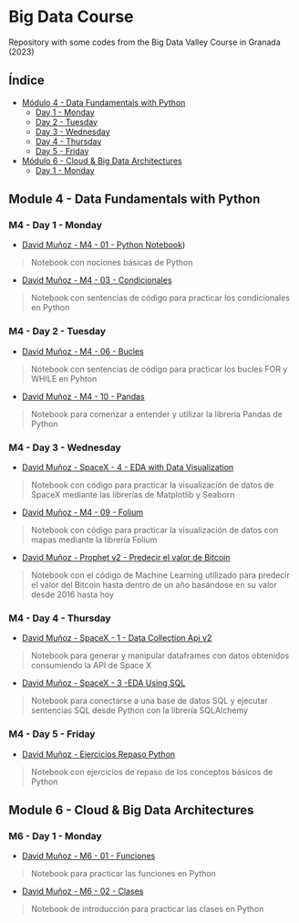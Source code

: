 # Big Data Course
Repository with some codes from the Big Data Valley Course in Granada (2023)

## Índice
 
- [Módulo 4 - Data Fundamentals with Python](#module-4---data-fundamentals-with-python)
  - [Day 1 - Monday](#m4---day-1---monday)
  - [Day 2 - Tuesday](#m4---day-2---tuesday)
  - [Day 3 - Wednesday](#m4---day-3---wednesday)
  - [Day 4 - Thursday](#m4---day-4---thursday)
  - [Day 5 - Friday](#m4---day-5---friday)
- [Módulo 6 - Cloud & Big Data Architectures](#module-6---cloud--big-data-architectures)
  - [Day 1 - Monday](#m6---day-1---monday)


## Module 4 - Data Fundamentals with Python

### M4 - Day 1 - Monday

- [David Muñoz - M4 - 01 - Python Notebook](https://github.com/DavidArkanic98/BigDataCourse/blob/main/Day%201/David%20Mu%C3%B1oz%20M4%20-%2001%20-%20Python%20Notebook.ipynb))
> Notebook con nociones básicas de Python
- [David Muñoz - M4 - 03 - Condicionales](https://github.com/DavidArkanic98/BigDataCourse/blob/main/Day%201/David%20Mu%C3%B1oz%20M4%20-%2003%20-%20Condicionales.ipynb)
> Notebook con sentencias de código para practicar los condicionales en Python

### M4 - Day 2 - Tuesday

- [David Muñoz - M4 - 06 - Bucles](https://github.com/DavidArkanic98/BigDataCourse/blob/main/Day%202/David%20Mu%C3%B1oz%20M4%20-%2006%20-%20Bucles.ipynb)
> Notebook con sentencias de código para practicar los bucles FOR y WHILE en Pyhton
- [David Muñoz - M4 - 10 - Pandas](https://github.com/DavidArkanic98/BigDataCourse/blob/main/Day%202/David%20Mu%C3%B1oz%20M4%20-%2010%20-%20Pandas.ipynb)
> Notebook para comenzar a entender y utilizar la librería Pandas de Python

### M4 - Day 3 - Wednesday

- [David Muñoz -  SpaceX - 4 - EDA with Data Visualization](https://github.com/DavidArkanic98/BigDataCourse/blob/main/Day%203/David%20Mu%C3%B1oz%20SpaceX%20-%204%20-%20EDA%20with%20Data%20Visualization.ipynb)
> Notebook con código para practicar la visualización de datos de SpaceX mediante las librerías de Matplotlib y Seaborn
- [David Muñoz - M4 - 09 - Folium](https://github.com/DavidArkanic98/BigDataCourse/blob/main/Day%203/David%20Mu%C3%B1oz%20M5%20-%2009%20-%20Folium.ipynb)
> Notebook con código para practicar la visualización de datos con mapas mediante la librería Folium
- [David Muñoz - Prophet v2 - Predecir el valor de Bitcoin](https://github.com/DavidArkanic98/BigDataCourse/blob/main/Day%203/David_Mu%C3%B1oz_Prophet_v2_Predecir_el_valor_de_Bitcoin.ipynb)
> Notebook con el código de Machine Learning utilizado para predecir el valor del Bitcoin hasta dentro de un año basándose en su valor desde 2016 hasta hoy

### M4 - Day 4 - Thursday

- [David Muñoz -  SpaceX - 1 - Data Collection Api v2](https://github.com/DavidArkanic98/BigDataCourse/blob/main/Day%204/David%20Mu%C3%B1oz%20SpaceX%20-%201%20-%20Data%20Collection%20Api%20v2.ipynb)
> Notebook para generar y manipular dataframes con datos obtenidos consumiendo la API de Space X
- [David Muñoz -  SpaceX - 3 -EDA Using SQL](https://github.com/DavidArkanic98/BigDataCourse/blob/main/Day%204/David%20Mu%C3%B1oz%20SpaceX%20-%203%20-EDA%20Using%20SQL.ipynb)
> Notebook para conectarse a una base de datos SQL y ejecutar sentencias SQL desde Python con la librería SQLAlchemy

### M4 - Day 5 - Friday

- [David Muñoz - Ejercicios Repaso Python](https://github.com/DavidArkanic98/BigDataCourse/blob/main/Day%205/David%20Mu%C3%B1oz%20Ejercicios%20Repaso%20Python.ipynb)
> Notebook con ejercicios de repaso de los conceptos básicos de Python

## Module 6 - Cloud & Big Data Architectures

### M6 - Day 1 - Monday

- [David Muñoz - M6 - 01 - Funciones]()
> Notebook para practicar las funciones en Python
- [David Muñoz - M6 - 02 - Clases]()
> Notebook de introducción para practicar las clases en Python
